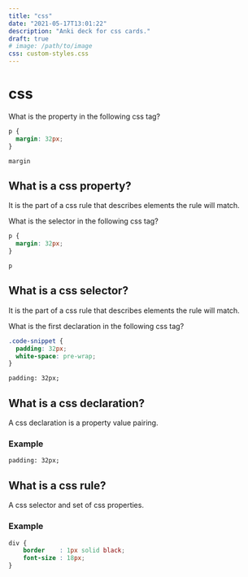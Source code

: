 ```yaml
---
title: "css"
date: "2021-05-17T13:01:22"
description: "Anki deck for css cards."
draft: true
# image: /path/to/image
css: custom-styles.css
---
```


# css

<div markdown="block" data-question>
What is the property in the following css tag?

```css
p {
  margin: 32px;
}
```
</div>

`margin`


## What is a css property?

It is the part of a css rule that describes elements the rule will match.


<div markdown="block" data-question>
What is the selector in the following css tag?

```css
p {
  margin: 32px;
}
```
</div>

`p`

## What is a css selector?

It is the part of a css rule that describes elements the rule will match.

<div markdown="block" data-question>
What is the first declaration in the following css tag?

```css
.code-snippet {
  padding: 32px;
  white-space: pre-wrap;
}
```
</div>

`padding: 32px;`


## What is a css declaration?

A css declaration is a property value pairing.

### Example

`padding: 32px;`

## What is a css rule?

A css selector and set of css properties.

### Example

```css
div {
    border    : 1px solid black;
    font-size : 18px;
}
```